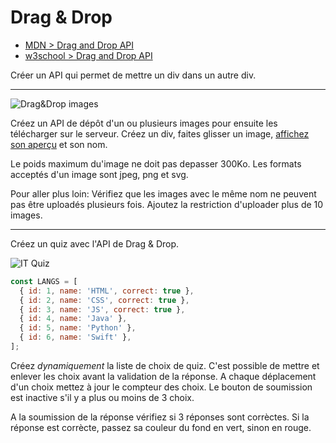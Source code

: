 # Drag & Drop

+ [MDN > Drag and Drop API](https://developer.mozilla.org/en-US/docs/Web/API/HTML_Drag_and_Drop_API )
+ [w3school > Drag and Drop API](https://www.w3schools.com/Html/html5_draganddrop.asp)

Créer un API qui permet de mettre un div dans un autre div.

---

![Drag&Drop images](https://i.ibb.co/xCsGFwk/drag-n-drop-images.gif)

Créez un API de dépôt d'un ou plusieurs images pour ensuite les télécharger sur le serveur.
Créez un div, faites glisser un image, [affichez son aperçu](https://developer.mozilla.org/en-US/docs/Web/API/FileReader/FileReader) et son nom.

Le poids maximum du'image ne doit pas depasser 300Ko.
Les formats acceptés d'un image sont jpeg, png et svg.

Pour aller plus loin:
Vérifiez que les images avec le même nom ne peuvent pas être uploadés plusieurs fois.
Ajoutez la restriction d'uploader plus de 10 images.

---

Créez un quiz avec l'API de Drag & Drop.

![IT Quiz](https://i.ibb.co/D8dTWwH/drag-n-drop-demo.gif)


```js
const LANGS = [
  { id: 1, name: 'HTML', correct: true },
  { id: 2, name: 'CSS', correct: true },
  { id: 3, name: 'JS', correct: true },
  { id: 4, name: 'Java' },
  { id: 5, name: 'Python' },
  { id: 6, name: 'Swift' },
];
```

Créez *dynamiquement* la liste de choix de quiz.
C'est possible de mettre et enlever les choix avant la validation de la réponse.
A chaque déplacement d'un choix mettez à jour le compteur des choix.
Le bouton de soumission est inactive s'il y a plus ou moins de 3 choix.

A la soumission de la réponse vérifiez si 3 réponses sont corrèctes. Si la réponse est corrècte, passez sa couleur du fond en vert, sinon en rouge.



